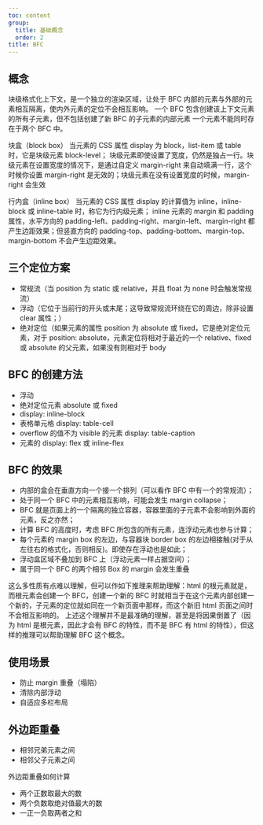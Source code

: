 ```yaml
---
toc: content
group:
  title: 基础概念
  order: 2
title: BFC
---
```


## 概念

块级格式化上下文，是一个独立的渲染区域，让处于 BFC 内部的元素与外部的元素相互隔离，使内外元素的定位不会相互影响。
一个 BFC 包含创建该上下文元素的所有子元素，但不包括创建了新 BFC 的子元素的内部元素
一个元素不能同时存在于两个 BFC 中。

块盒（block box）
当元素的 CSS 属性 display 为 block，list-item 或 table 时，它是块级元素 block-level；
块级元素即使设置了宽度，仍然是独占一行。块级元素在设置宽度的情况下，是通过自定义 margin-right 来自动填满一行，这个时候你设置 margin-right 是无效的；块级元素在没有设置宽度的时候，margin-right 会生效

行内盒（inline box）
当元素的 CSS 属性 display 的计算值为 inline，inline-block 或 inline-table 时，称它为行内级元素；
inline 元素的 margin 和 padding 属性，水平方向的 padding-left、padding-right、margin-left、margin-right 都产生边距效果；但竖直方向的 padding-top、padding-bottom、margin-top、margin-bottom 不会产生边距效果。

## 三个定位方案

- 常规流（当 position 为 static 或 relative，并且 float 为 none 时会触发常规流）
- 浮动（它位于当前行的开头或末尾；这导致常规流环绕在它的周边，除非设置 clear 属性；）
- 绝对定位（如果元素的属性 position 为 absolute 或 fixed，它是绝对定位元素，对于 position: absolute，元素定位将相对于最近的一个 relative、fixed 或 absolute 的父元素，如果没有则相对于 body

## BFC 的创建方法

- 浮动
- 绝对定位元素 absolute 或 fixed
- display: inline-block
- 表格单元格 display: table-cell
- overflow 的值不为 visible 的元素 display: table-caption
- 元素的 display: flex 或 inline-flex

## BFC 的效果

- 内部的盒会在垂直方向一个接一个排列（可以看作 BFC 中有一个的常规流）；
- 处于同一个 BFC 中的元素相互影响，可能会发生 margin collapse；
- BFC 就是页面上的一个隔离的独立容器，容器里面的子元素不会影响到外面的元素，反之亦然；
- 计算 BFC 的高度时，考虑 BFC 所包含的所有元素，连浮动元素也参与计算；
- 每个元素的 margin box 的左边，与容器块 border box 的左边相接触(对于从左往右的格式化，否则相反)。即使存在浮动也是如此；
- 浮动盒区域不叠加到 BFC 上（浮动元素一样占据空间）；
- 属于同一个 BFC 的两个相邻 Box 的 margin 会发生重叠

这么多性质有点难以理解，但可以作如下推理来帮助理解：html 的根元素就是<html>，而根元素会创建一个 BFC，创建一个新的 BFC 时就相当于在这个元素内部创建一个新的<html>，子元素的定位就如同在一个新<html>页面中那样，而这个新旧 html 页面之间时不会相互影响的。
上述这个理解并不是最准确的理解，甚至是将因果倒置了（因为 html 是根元素，因此才会有 BFC 的特性，而不是 BFC 有 html 的特性），但这样的推理可以帮助理解 BFC 这个概念。

## 使用场景

- 防止 margin 重叠（塌陷）
- 清除内部浮动
- 自适应多栏布局

## 外边距重叠

- 相邻兄弟元素之间
- 相邻父子元素之间

外边距重叠如何计算

- 两个正数取最大的数
- 两个负数取绝对值最大的数
- 一正一负取两者之和
